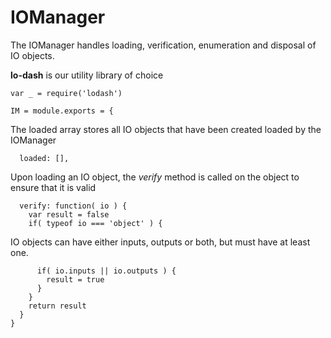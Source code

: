 IOManager
=========
The IOManager handles loading, verification, enumeration and disposal of IO objects.

**lo-dash** is our utility library of choice

    var _ = require('lodash')
		
    IM = module.exports = {
    
The loaded array stores all IO objects that have been created loaded by the IOManager			

      loaded: [],

Upon loading an IO object, the *verify* method is called on the object to ensure that it is valid

      verify: function( io ) {
        var result = false
        if( typeof io === 'object' ) {
        
IO objects can have either inputs, outputs or both, but must have at least one.

          if( io.inputs || io.outputs ) {
            result = true
          }
        }
        return result
      }
    }

